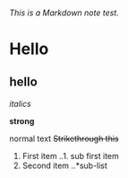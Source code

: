 ###### This is a Markdown note test.

Hello
=====

hello 
-----


*italics*

**strong**

normal text ~~Strikethrough this~~

1. First item
..1. sub first item
2. Second item
..*sub-list 

[Link to cheat sheet]: https://github.com/adam-p/markdown-here/wiki/Markdown-Cheatsheet

 
